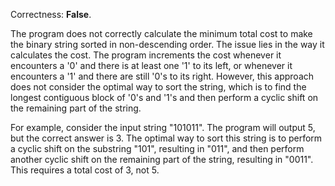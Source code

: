 Correctness: **False**.

The program does not correctly calculate the minimum total cost to make the binary string sorted in non-descending order. The issue lies in the way it calculates the cost. The program increments the cost whenever it encounters a '0' and there is at least one '1' to its left, or whenever it encounters a '1' and there are still '0's to its right. However, this approach does not consider the optimal way to sort the string, which is to find the longest contiguous block of '0's and '1's and then perform a cyclic shift on the remaining part of the string.

For example, consider the input string "101011". The program will output 5, but the correct answer is 3. The optimal way to sort this string is to perform a cyclic shift on the substring "101", resulting in "011", and then perform another cyclic shift on the remaining part of the string, resulting in "0011". This requires a total cost of 3, not 5.